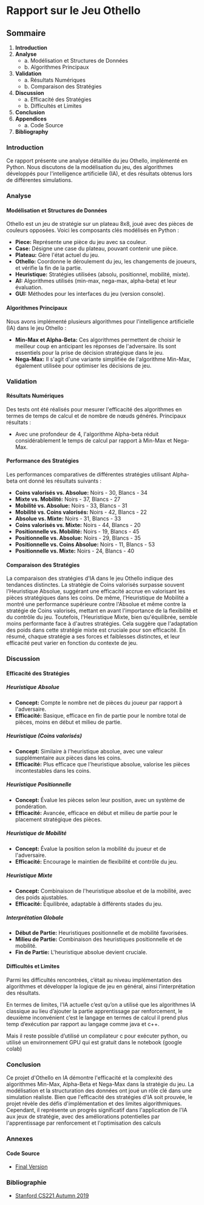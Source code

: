 # Rapport sur le Jeu Othello

## Sommaire
1. **Introduction**
2. **Analyse**
   - a. Modélisation et Structures de Données
   - b. Algorithmes Principaux
3. **Validation**
   - a. Résultats Numériques
   - b. Comparaison des Stratégies
4. **Discussion**
   - a. Efficacité des Stratégies
   - b.	Difficultés et Limites
5. **Conclusion**
6. **Appendices**
   - a.	Code Source
7. **Bibliography**

### Introduction
Ce rapport présente une analyse détaillée du jeu Othello, implémenté en Python. Nous discutons de la modélisation du jeu, des algorithmes développés pour l'intelligence artificielle (IA), et des résultats obtenus lors de différentes simulations.

### Analyse
#### Modélisation et Structures de Données
Othello est un jeu de stratégie sur un plateau 8x8, joué avec des pièces de couleurs opposées. Voici les composants clés modélisés en Python :

- **Piece:** Représente une pièce du jeu avec sa couleur.
- **Case:** Désigne une case du plateau, pouvant contenir une pièce.
- **Plateau:** Gère l'état actuel du jeu.
- **Othello:** Coordonne le déroulement du jeu, les changements de joueurs, et vérifie la fin de la partie.
- **Heuristique:** Stratégies utilisées (absolu, positionnel, mobilité, mixte).
- **AI:** Algorithmes utilisés (min-max, nega-max, alpha-beta) et leur évaluation.
- **GUI:** Méthodes pour les interfaces du jeu (version console).

#### Algorithmes Principaux
Nous avons implémenté plusieurs algorithmes pour l'intelligence artificielle (IA) dans le jeu Othello :

- **Min-Max et Alpha-Beta:** Ces algorithmes permettent de choisir le meilleur coup en anticipant les réponses de l'adversaire. Ils sont essentiels pour la prise de décision stratégique dans le jeu.
- **Nega-Max:** Il s'agit d'une variante simplifiée de l'algorithme Min-Max, également utilisée pour optimiser les décisions de jeu.

### Validation
#### Résultats Numériques
Des tests ont été réalisés pour mesurer l'efficacité des algorithmes en termes de temps de calcul et de nombre de nœuds générés. Principaux résultats :
- Avec une profondeur de 4, l'algorithme Alpha-beta réduit considérablement le temps de calcul par rapport à Min-Max et Nega-Max.

#### Performance des Stratégies
Les performances comparatives de différentes stratégies utilisant Alpha-beta ont donné les résultats suivants :
- **Coins valorisés vs. Absolue:** Noirs - 30, Blancs - 34
- **Mixte vs. Mobilité:** Noirs - 37, Blancs - 27
- **Mobilité vs. Absolue:** Noirs - 33, Blancs - 31
- **Mobilité vs. Coins valorisés:** Noirs - 42, Blancs - 22
- **Absolue vs. Mixte:** Noirs - 31, Blancs - 33
- **Coins valorisés vs. Mixte:** Noirs - 44, Blancs - 20
- **Positionnelle vs. Mobilité:** Noirs - 19, Blancs - 45
- **Positionnelle vs. Absolue:** Noirs - 29, Blancs - 35
- **Positionnelle vs. Coins Absolue:** Noirs - 11, Blancs - 53
- **Positionnelle vs. Mixte:** Noirs - 24, Blancs - 40


#### Comparaison des Stratégies

La comparaison des stratégies d'IA dans le jeu Othello indique des tendances distinctes. La stratégie de Coins valorisés surpasse souvent l'Heuristique Absolue, suggérant une efficacité accrue en valorisant les pièces stratégiques dans les coins. De même, l'Heuristique de Mobilité a montré une performance supérieure contre l'Absolue et même contre la stratégie de Coins valorisés, mettant en avant l'importance de la flexibilité et du contrôle du jeu. Toutefois, l'Heuristique Mixte, bien qu'équilibrée, semble moins performante face à d'autres stratégies. Cela suggère que l'adaptation des poids dans cette stratégie mixte est cruciale pour son efficacité. En résumé, chaque stratégie a ses forces et faiblesses distinctes, et leur efficacité peut varier en fonction du contexte de jeu.

### Discussion
#### Efficacité des Stratégies

##### Heuristique Absolue
- **Concept:** Compte le nombre net de pièces du joueur par rapport à l'adversaire.
- **Efficacité:** Basique, efficace en fin de partie pour le nombre total de pièces, moins en début et milieu de partie.

##### Heuristique (Coins valorisés)
- **Concept:** Similaire à l'heuristique absolue, avec une valeur supplémentaire aux pièces dans les coins.
- **Efficacité:** Plus efficace que l'heuristique absolue, valorise les pièces incontestables dans les coins.

##### Heuristique Positionnelle
- **Concept:** Évalue les pièces selon leur position, avec un système de pondération.
- **Efficacité:** Avancée, efficace en début et milieu de partie pour le placement stratégique des pièces.

##### Heuristique de Mobilité
- **Concept:** Évalue la position selon la mobilité du joueur et de l'adversaire.
- **Efficacité:** Encourage le maintien de flexibilité et contrôle du jeu.

##### Heuristique Mixte
- **Concept:** Combinaison de l'heuristique absolue et de la mobilité, avec des poids ajustables.
- **Efficacité:** Équilibrée, adaptable à différents stades du jeu.

##### Interprétation Globale
- **Début de Partie:** Heuristiques positionnelle et de mobilité favorisées.
- **Milieu de Partie:** Combinaison des heuristiques positionnelle et de mobilité.
- **Fin de Partie:** L'heuristique absolue devient cruciale.

#### Difficultés et Limites
Parmi les difficultés rencontrées, c’était au niveau implémentation des algorithmes et développer la logique de jeu en général, ainsi l’interprétation des résultats.

En termes de limites, l'IA actuelle c’est qu’on a utilisé que les algorithmes IA classique au lieu d’ajouter la partie apprentissage par renforcement, le deuxième inconvénient c’est le langage en termes de calcul il prend plus temp d’exécution par rapport au langage comme java et c++.

Mais il reste possible d’utilisé un compilateur c pour exécuter python, ou utilisé un environnement GPU qui est gratuit dans le notebook (google colab)


### Conclusion

Ce projet d'Othello en IA démontre l'efficacité et la complexité des algorithmes Min-Max, Alpha-Beta et Nega-Max dans la stratégie du jeu. La modélisation et la structuration des données ont joué un rôle clé dans une simulation réaliste. Bien que l'efficacité des stratégies d'IA soit prouvée, le projet révèle des défis d'implémentation et des limites algorithmiques. Cependant, il représente un progrès significatif dans l'application de l'IA aux jeux de stratégie, avec des améliorations potentielles par l'apprentissage par renforcement et l'optimisation des calculs

### Annexes
#### Code Source
- [Final Version](https://github.com/MonDataa/tp_othello)

### Bibliographie
- [Stanford CS221 Autumn 2019](https://stanford-cs221.github.io/autumn2019/#schedule)

